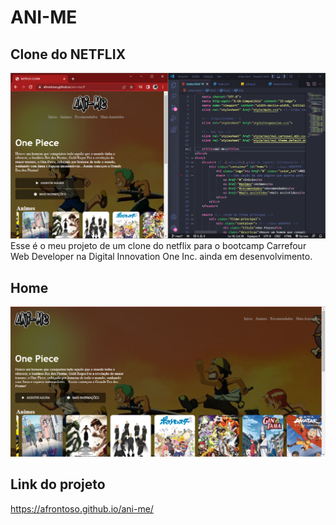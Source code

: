 # ANI-ME
## Clone do NETFLIX
![Home+codigo](/img/capa+codico.png)
Esse é o meu projeto de um clone do netflix para o bootcamp Carrefour Web Developer na Digital Innovation One Inc. ainda em desenvolvimento.

## Home
![Home page](/img/tela.png)

## Link do projeto
https://afrontoso.github.io/ani-me/
